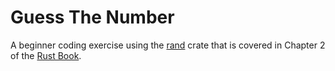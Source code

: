 # Guess The Number

A beginner coding exercise using the [rand](https://crates.io/crates/rand) crate that is covered in Chapter 2 of the
[Rust Book](https://doc.rust-lang.org/book/ch02-00-guessing-game-tutorial.html).
